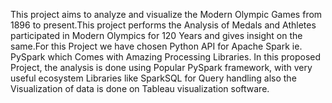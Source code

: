 This project aims to analyze and visualize the Modern Olympic Games from 1896 to present.This project performs the Analysis of Medals and Athletes 
participated in Modern Olympics for 120 Years and gives insight on the same.For this Project we have chosen Python API for Apache Spark ie. 
PySpark which Comes with Amazing Processing Libraries. In this proposed Project, the analysis is done using Popular PySpark framework,
with very useful ecosystem Libraries like SparkSQL for Query handling also the Visualization of data is done on Tableau visualization software.

